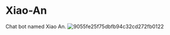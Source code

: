 # Xiao-An
Chat bot named Xiao An.
![9055fe25f75dbfb94c32cd272fb0122](https://github.com/AragornHorse/Xiao-An/assets/94287335/78d94196-52d8-482d-9a92-33479efdea5b)
